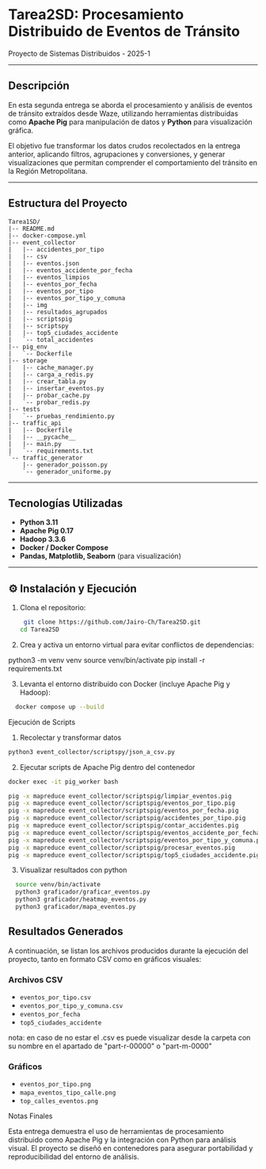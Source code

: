 # Tarea2SD: Procesamiento Distribuido de Eventos de Tránsito

Proyecto de Sistemas Distribuidos - 2025-1

---

## Descripción

En esta segunda entrega se aborda el procesamiento y análisis de eventos de tránsito extraídos desde Waze, utilizando herramientas distribuidas como **Apache Pig** para manipulación de datos y **Python** para visualización gráfica. 

El objetivo fue transformar los datos crudos recolectados en la entrega anterior, aplicando filtros, agrupaciones y conversiones, y generar visualizaciones que permitan comprender el comportamiento del tránsito en la Región Metropolitana.

---

## Estructura del Proyecto


```
Tarea1SD/
|-- README.md
|-- docker-compose.yml
|-- event_collector
|   |-- accidentes_por_tipo
|   |-- csv
|   |-- eventos.json
|   |-- eventos_accidente_por_fecha
|   |-- eventos_limpios
|   |-- eventos_por_fecha
|   |-- eventos_por_tipo
|   |-- eventos_por_tipo_y_comuna
|   |-- img
|   |-- resultados_agrupados
|   |-- scriptspig
|   |-- scriptspy
|   |-- top5_ciudades_accidente
|   `-- total_accidentes
|-- pig_env
|   `-- Dockerfile
|-- storage
|   |-- cache_manager.py
|   |-- carga_a_redis.py
|   |-- crear_tabla.py
|   |-- insertar_eventos.py
|   |-- probar_cache.py
|   `-- probar_redis.py
|-- tests
|   `-- pruebas_rendimiento.py
|-- traffic_api
|   |-- Dockerfile
|   |-- __pycache__
|   |-- main.py
|   `-- requirements.txt
`-- traffic_generator
    |-- generador_poisson.py
    `-- generador_uniforme.py
```





---

## Tecnologías Utilizadas

- **Python 3.11**
- **Apache Pig 0.17**
- **Hadoop 3.3.6**
- **Docker / Docker Compose**
- **Pandas, Matplotlib, Seaborn** (para visualización)

---

## ⚙️ Instalación y Ejecución

1. Clona el repositorio:
   ```bash
    git clone https://github.com/Jairo-Ch/Tarea2SD.git
   cd Tarea2SD
   ```

2. Crea y activa un entorno virtual para evitar conflictos de dependencias:

   
  python3 -m venv venv
  source venv/bin/activate
  pip install -r requirements.txt

3. Levanta el entorno distribuido con Docker (incluye Apache Pig y Hadoop):
  ```bash
    docker compose up --build
  ```


Ejecución de Scripts

1. Recolectar y transformar datos
  
  ```bash
  python3 event_collector/scriptspy/json_a_csv.py
  ```

2. Ejecutar scripts de Apache Pig dentro del contenedor
  
  ```bash
  docker exec -it pig_worker bash

  pig -x mapreduce event_collector/scriptspig/limpiar_eventos.pig
  pig -x mapreduce event_collector/scriptspig/eventos_por_tipo.pig
  pig -x mapreduce event_collector/scriptspig/eventos_por_fecha.pig  
  pig -x mapreduce event_collector/scriptspig/accidentes_por_tipo.pig
  pig -x mapreduce event_collector/scriptspig/contar_accidentes.pig
  pig -x mapreduce event_collector/scriptspig/eventos_accidente_por_fecha.pig
  pig -x mapreduce event_collector/scriptspig/eventos_por_tipo_y_comuna.pig
  pig -x mapreduce event_collector/scriptspig/procesar_eventos.pig
  pig -x mapreduce event_collector/scriptspig/top5_ciudades_accidente.pig
  ```

3. Visualizar resultados con python

```bash
  source venv/bin/activate
  python3 graficador/graficar_eventos.py
  python3 graficador/heatmap_eventos.py
  python3 graficador/mapa_eventos.py

```
## Resultados Generados

A continuación, se listan los archivos producidos durante la ejecución del proyecto, tanto en formato CSV como en gráficos visuales:

### Archivos CSV

- `eventos_por_tipo.csv`  
- `eventos_por_tipo_y_comuna.csv`  
- `eventos_por_fecha`  
- `top5_ciudades_accidente`

nota: en caso de no estar el .csv es puede visualizar desde la carpeta con su nombre en el apartado de "part-r-00000" o "part-m-0000"

### Gráficos

- `eventos_por_tipo.png`  
- `mapa_eventos_tipo_calle.png`  
- `top_calles_eventos.png`

Notas Finales

Esta entrega demuestra el uso de herramientas de procesamiento distribuido como Apache Pig y la integración con Python para análisis visual. El proyecto se diseñó en contenedores para asegurar portabilidad y reproducibilidad del entorno de análisis.

